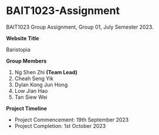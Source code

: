 # BAIT1023-Assignment
BAIT1023 Group Assignment, Group 01, July Semester 2023.

<b>Website Title</b>

Baristopia

<b>Group Members</b>

1. Ng Shen Zhi <b>(Team Lead)</b>
2. Cheah Seng Yik
3. Dylan Kong Jun Hong
4. Low Jian Hao
5. Tan Siew Wei

<b>Project Timeline</b>

- Project Commencement: 19th September 2023
- Project Completion: 1st October 2023





